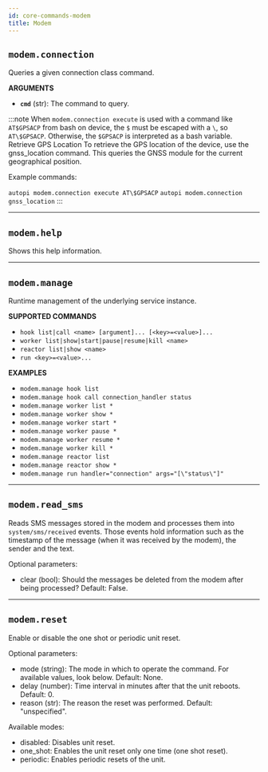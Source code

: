 ```yaml
---
id: core-commands-modem
title: Modem
---
```


## `modem.connection`

Queries a given connection class command.

**ARGUMENTS**

  - **`cmd`** (str): The command to query.

:::note
When `modem.connection execute` is used with a command like `AT$GPSACP` from bash on device, the `$` must be escaped
with a `\`, so `AT\$GPSACP`. Otherwise, the `$GPSACP` is interpreted as a bash variable.
Retrieve GPS Location
To retrieve the GPS location of the device, use the gnss_location command. This queries the GNSS module for the current geographical position.

Example commands:

`autopi modem.connection execute AT\$GPSACP`
`autopi modem.connection gnss_location`
:::



----
## `modem.help`

Shows this help information.


----
## `modem.manage`

Runtime management of the underlying service instance.


**SUPPORTED COMMANDS**

  - `hook list|call <name> [argument]... [<key>=<value>]...`
  - `worker list|show|start|pause|resume|kill <name>`
  - `reactor list|show <name>`
  - `run <key>=<value>...`


**EXAMPLES**

  - `modem.manage hook list`
  - `modem.manage hook call connection_handler status`
  - `modem.manage worker list *`
  - `modem.manage worker show *`
  - `modem.manage worker start *`
  - `modem.manage worker pause *`
  - `modem.manage worker resume *`
  - `modem.manage worker kill *`
  - `modem.manage reactor list`
  - `modem.manage reactor show *`
  - `modem.manage run handler="connection" args="[\"status\"]"`


----
## `modem.read_sms`

Reads SMS messages stored in the modem and processes them into `system/sms/received` events.
Those events hold information such as the timestamp of the message (when it was received by the
modem), the sender and the text.

Optional parameters:

- clear (bool): Should the messages be deleted from the modem after being processed? Default: False.


----
## `modem.reset`

Enable or disable the one shot or periodic unit reset.

Optional parameters:

- mode (string): The mode in which to operate the command. For available values, look below. Default: None.
- delay (number): Time interval in minutes after that the unit reboots. Default: 0.
- reason (str): The reason the reset was performed. Default: "unspecified".

Available modes:

- disabled: Disables unit reset.
- one_shot: Enables the unit reset only one time (one shot reset).
- periodic: Enables periodic resets of the unit.
